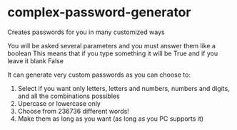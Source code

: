 # complex-password-generator
Creates passwords for you in many customized ways

You will be asked several parameters and you must answer them like a boolean
This means that if you type something it will be True and if you leave it blank False

It can generate very custom passwords as you can choose to:

1. Select if you want only letters, letters and numbers, numbers and digits, and all the combinations possibles
2. Upercase or lowercase only
3. Choose from 236736 different words!
4. Make them as long as you want (as long as you PC supports it)
